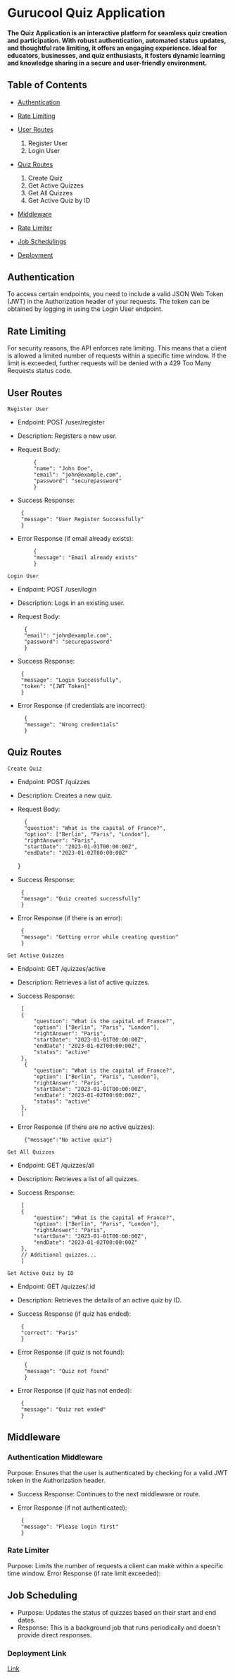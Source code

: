 # Gurucool Quiz Application
  #### The Quiz Application is an interactive platform for seamless quiz creation and participation. With robust authentication, automated status updates, and thoughtful rate limiting, it offers an engaging experience. Ideal for educators, businesses, and quiz enthusiasts, it fosters dynamic learning and knowledge sharing in a secure and user-friendly environment.

## Table of Contents
 * [Authentication](#authentication)

 * [Rate Limiting](#rate-limiting)
 * [User Routes](#user-routes)
    1. Register User
    2. Login User

 * [Quiz Routes](#quiz-routes)
   1. Create Quiz
   2. Get Active Quizzes
   3. Get All Quizzes
   4. Get Active Quiz by ID

 * [Middleware](#middleware)

 * [Rate Limiter](#rate-limiter)

 * [Job Schedulings](#job-scheduling)

 * [Deployment](#deployment-link)

## Authentication
To access certain endpoints, you need to include a valid JSON Web Token (JWT) in the Authorization header of your requests. The token can be obtained by logging in using the Login User endpoint.

## Rate Limiting
For security reasons, the API enforces rate limiting. This means that a client is allowed a limited number of requests within a specific time window. If the limit is exceeded, further requests will be denied with a 429 Too Many Requests status code.

## User Routes
  `Register User`

* Endpoint: POST /user/register
 * Description: Registers a new user.
 * Request Body:

            {
            "name": "John Doe",
            "email": "john@example.com",
            "password": "securepassword"
            }
 * Success Response:

        {
        "message": "User Register Successfully"
        }
 * Error Response (if email already exists):

            {
            "message": "Email already exists"
            } 
            
  `Login User`

 * Endpoint: POST /user/login
 * Description: Logs in an existing user.
* Request Body:

        {
        "email": "john@example.com",
        "password": "securepassword"
        }
 * Success Response:

        {
        "message": "Login Successfully",
        "token": "[JWT Token]"
        }
* Error Response (if credentials are incorrect):

        {
        "message": "Wrong credentials"
        }
## Quiz Routes
`Create Quiz`

 * Endpoint: POST /quizzes
 * Description: Creates a new quiz.
* Request Body:

        {
        "question": "What is the capital of France?",
        "option": ["Berlin", "Paris", "London"],
        "rightAnswer": "Paris",
        "startDate": "2023-01-01T00:00:00Z",
        "endDate": "2023-01-02T00:00:00Z"
     }

 * Success Response:

        {
        "message": "Quiz created successfully"
        }
 * Error Response (if there is an error):

        {
        "message": "Getting error while creating question"
        }
`Get Active Quizzes`

 * Endpoint: GET /quizzes/active
 * Description: Retrieves a list of active quizzes.
 * Success Response:

        [
        {
            "question": "What is the capital of France?",
            "option": ["Berlin", "Paris", "London"],
            "rightAnswer": "Paris",
            "startDate": "2023-01-01T00:00:00Z",
            "endDate": "2023-01-02T00:00:00Z",
            "status": "active"
        },
         {
            "question": "What is the capital of France?",
            "option": ["Berlin", "Paris", "London"],
            "rightAnswer": "Paris",
            "startDate": "2023-01-01T00:00:00Z",
            "endDate": "2023-01-02T00:00:00Z",
            "status": "active"
        },
        ]
 * Error Response (if there are no active quizzes):

         {"message":"No active quiz"}
`Get All Quizzes`

 * Endpoint: GET /quizzes/all
 * Description: Retrieves a list of all quizzes.
 * Success Response:

        [
        {
            "question": "What is the capital of France?",
            "option": ["Berlin", "Paris", "London"],
            "rightAnswer": "Paris",
            "startDate": "2023-01-01T00:00:00Z",
            "endDate": "2023-01-02T00:00:00Z"
        },
        // Additional quizzes...
        ]
`Get Active Quiz by ID`

 * Endpoint: GET /quizzes/:id
 * Description: Retrieves the details of an active quiz by ID.
 * Success Response (if quiz has ended):

        {
        "correct": "Paris"
        }
* Error Response (if quiz is not found):

        {
        "message": "Quiz not found"
        }
 * Error Response (if quiz has not ended):

        {
        "message": "Quiz not ended"
        }
## Middleware
 ### Authentication Middleware 

Purpose: Ensures that the user is authenticated by checking for a valid JWT token in the Authorization header.
 * Success Response: Continues to the next middleware or route.
 * Error Response (if not authenticated):

        {
        "message": "Please login first"
        }
### Rate Limiter
Purpose: Limits the number of requests a client can make within a specific time window.
Error Response (if rate limit exceeded):

## Job Scheduling
 * Purpose: Updates the status of quizzes based on their start and end dates.
 * Response: This is a background job that runs periodically and doesn't provide direct responses.


 ### Deployment Link
  [Link](https://kind-pink-caridea-cape.cyclic.app/)
